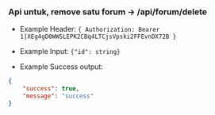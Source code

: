 ### Api untuk, remove satu forum -> /api/forum/delete

- Example Header: `{ Authorization: Bearer 1|XEg4gD0WWSLEPK2CBq4LTCjsVpski2FFEvnDX72B }`

- Example Input: `{"id": string}`

- Example Success output:

```json
{
    "success": true,
    "message": "success"
}
```